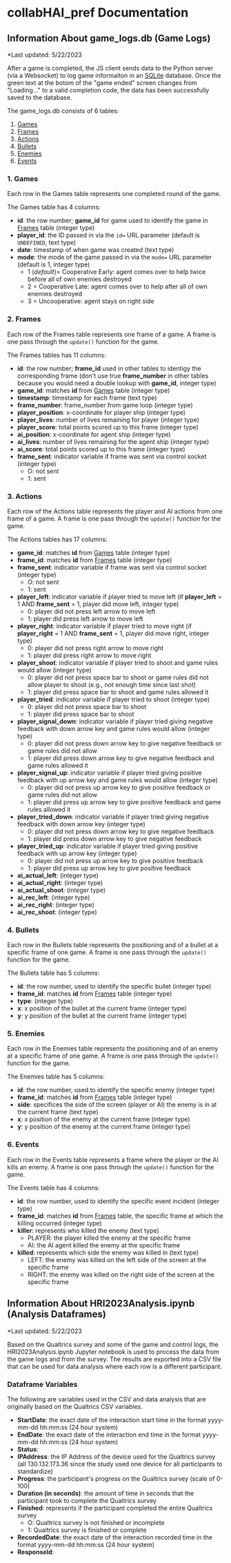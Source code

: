 # collabHAI_pref Documentation

## Information About game_logs.db (Game Logs)
*Last updated: 5/22/2023

After a game is completed, the JS client sends data to the Python server (via a Websocket) to log game informaiton in an [SQLite](https://www.sqlite.org/index.html) database. Once the green text at the botom of the "game ended" screen changes from "Loading..." to a valid completion code, the data has been successfully saved to the database.

The game_logs.db consists of 6 tables:
1. [Games](#1-games)
2. [Frames](#2-frames)
3. [Actions](#3-actions)
4. [Bullets](#4-bullets)
5. [Enemies](#5-enemies)
6. [Events](#6-events)


### 1. Games
Each row in the Games table represents one completed round of the game. 

The Games table has 4 columns:
- **id**: the row number; **game_id** for game used to identify the game in [Frames](#2-frames) table (integer type)
- **player_id**: the ID passed in via the `id=` URL parameter (default is `UNDEFINED`, text type)
- **date**: timestamp of when game was created (text type)
- **mode**: the mode of the game passed in via the `mode=` URL parameter (default is 1, integer type)
    - 1 (*default*)= Cooperative Early: agent comes over to help twice before all of own enemies destroyed
    - 2 = Cooperative Late: agent comes over to help after all of own enemies destroyed
    - 3 = Uncooperative: agent stays on right side


### 2. Frames
Each row of the Frames table represents one frame of a game. A frame is one pass through the `update()` function for the game.

The Frames tables has 11 columns:
- **id**: the row number; **frame_id** used in other tables to identigy the corresponding frame (don't use true **frame_number** in other tables because you would need a double lookup with **game_id**, integer type)
- **game_id**: matches **id** from [Games](#1-games) table (integer type)
- **timestamp**: timestamp for each frame (text type)
- **frame_number**: frame_number from game loop (integer type)
- **player_position**: x-coordinate for player ship (integer type)
- **player_lives**: number of lives remaining for player (integer type)
- **player_score**: total points scored up to this frame (integer type)
- **ai_position**: x-coordinate for agent ship (integer type)
- **ai_lives**: number of lives remaining for the agent ship (integer type)
- **ai_score**: total points scored up to this frame (integer type)
- **frame_sent**: indicator variable if frame was sent via control socket (integer type)
    - O: not sent
    - 1: sent


### 3. Actions
Each row of the Actions table represents the player and AI actions from one frame of a game. A frame is one pass through the `update()` function for the game.

The Actions tables has 17 columns:
- **game_id**: matches **id** from [Games](#1-games) table (integer type)
- **frame_id**: matches **id** from [Frames](#2-frames) table (integer type)
- **frame_sent**: indicator variable if frame was sent via control socket (integer type)
    - O: not sent
    - 1: sent
- **player_left**: indicator variable if player tried to move left (if **player_left** = 1 AND **frame_sent** = 1, player did move left, integer type)
    - 0: player did not press left arrow to move left
    - 1: player did press left arrow to move left
- **player_right**: indicator variable if player tried to move right (if **player_right** = 1 AND **frame_sent** = 1, player did move right, integer type)
    - 0: player did not press right arrow to move right
    - 1: player did press right arrow to move right
- **player_shoot**: indicator variable if player tried to shoot and game rules would allow (integer type)
    - 0: player did not press space bar to shoot or game rules did not allow player to shoot (e.g., not enough time since last shot)
    - 1: player did press space bar to shoot and game rules allowed it
- **player_tried**: indicator variable if player tried to shoot (integer type)
    - 0: player did not press space bar to shoot
    - 1: player did press space bar to shoot
- **player_signal_down**: indicator variable if player tried giving negative feedback with down arrow key and game rules would allow (integer type)
    - 0: player did not press down arrow key to give negative feedback or game rules did not allow
    - 1: player did press down arrow key to give negative feedback and game rules allowed it
- **player_signal_up**: indicator variable if player tried giving positive feedback with up arrow key and game rules would allow (integer type)
    - 0: player did not press up arrow key to give positive feedback or game rules did not allow
    - 1: player did press up arrow key to give positive feedback and game rules allowed it
- **player_tried_down**: indicator variable if player tried giving negative feedback with down arrow key (integer type)
    - 0: player did not press down arrow key to give negative feedback
    - 1: player did press down arrow key to give negative feedback
- **player_tried_up**: indicator variable if player tried giving positive feedback with up arrow key (integer type)
    - 0: player did not press up arrow key to give positive feedback
    - 1: player did press up arrow key to give positive feedback 
- **ai_actual_left**: (integer type)
- **ai_actual_right**: (integer type)
- **ai_actual_shoot**: (integer type)
- **ai_rec_left**: (integer type)
- **ai_rec_right**: (integer type)
- **ai_rec_shoot**: (integer type)


### 4. Bullets
Each row in the Bullets table represents the positioning and of a bullet at a specific frame of one game. A frame is one pass through the `update()` function for the game.

The Bullets table has 5 columns:
- **id**: the row number, used to identify the specific bullet (integer type)
- **frame_id**: matches **id** from [Frames](#2-frames) table (integer type)
- **type**:  (integer type)
- **x**: x position of the bullet at the current frame (integer type)
- **y**: y position of the bullet at the current frame (integer type)


### 5. Enemies
Each row in the Enemies table represents the positioning and of an enemy at a specific frame of one game. A frame is one pass through the `update()` function for the game.

The Enemies table has 5 columns:
- **id**: the row number, used to identify the specific enemy (integer type)
- **frame_id**: matches **id** from [Frames](#2-frames) table (integer type)
- **side**: specifices the side of the screen (player or AI) the enemy is in at the current frame (text type)
- **x**: x position of the enemy at the current frame (integer type)
- **y**: y position of the enemy at the current frame (integer type)


### 6. Events
Each row in the Events table represents a frame where the player or the AI kills an enemy. A frame is one pass through the `update()` function for the game.

The Events table has 4 columns:
- **id**: the row number, used to identify the specific event incident (integer type)
- **frame_id**: matches **id** from [Frames](#2-frames) table, the specific frame at which the killing occurred (integer type)
- **killer**: represents who killed the enemy (text type)
    - PLAYER: the player killed the enemy at the specific frame
    - AI: the AI agent killed the enemy at the specific frame
- **killed**: represents which side the enemy was killed in (text type)
    - LEFT: the enemy was killed on the left side of the screen at the specific frame
    - RIGHT: the enemy was killed on the right side of the screen at the specific frame


## Information About HRI2023Analysis.ipynb (Analysis Dataframes)
*Last updated: 5/22/2023

Based on the Qualtrics survey and some of the game and control logs, the HRI2023Analysis.ipynb Jupyter notebook is used to process the data from the game logs and from the survey. The results are exported into a CSV file that can be used for data analysis where each row is a different participant.

### Dataframe Variables
The following are variables used in the CSV and data analysis that are originally based on the Qualtrics CSV variables.

- **StartDate**: the exact date of the interaction start time in the format yyyy-mm-dd hh:mm:ss (24 hour system)
- **EndDate**: the exact date of the interaction end time in the format yyyy-mm-dd hh:mm:ss (24 hour system)
- **Status**: 
- **IPAddress**: the IP Address of the device used for the Qualtrics survey (all 130.132.173.36 since the study used one device for all participants to standardize)
- **Progress**: the participant's progress on the Qualtrics survey (scale of 0-100)
- **Duration (in seconds)**: the amount of time in seconds that the participant took to complete the Qualtrics survey
- **Finished**: represents if the participant completed the entire Qualtrics survey
    - O: Qualtrics survey is not finished or incomplete
    - 1: Qualtrics survey is finished or complete
- **RecordedDate**: the exact date of the interaction recorded time in the format yyyy-mm-dd hh:mm:ss (24 hour system)
- **ResponseId**: 
